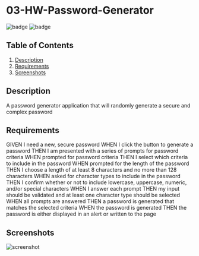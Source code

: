# 03-HW-Password-Generator
 ![badge](https://img.shields.io/badge/license-MIT-brightgreen)
 ![badge](https://img.shields.io/github/languages/count/AJLosey/trivia-database)

   ## Table of Contents
  1. [Description](#description)
  2. [Requirements](#requirements)
  3. [Screenshots](#screenshots)

  ## Description
  A password generator application that will randomly generate a secure and complex password

  ## Requirements
  GIVEN I need a new, secure password
  WHEN I click the button to generate a password
  THEN I am presented with a series of prompts for password criteria
  WHEN prompted for password criteria
  THEN I select which criteria to include in the password
  WHEN prompted for the length of the password
  THEN I choose a length of at least 8 characters and no more than 128 characters
  WHEN asked for character types to include in the password
  THEN I confirm whether or not to include lowercase, uppercase, numeric, and/or special characters
  WHEN I answer each prompt
  THEN my input should be validated and at least one character type should be selected
  WHEN all prompts are answered
  THEN a password is generated that matches the selected criteria
  WHEN the password is generated
  THEN the password is either displayed in an alert or written to the page 

  ## Screenshots
  ![screenshot](./img.png) 
